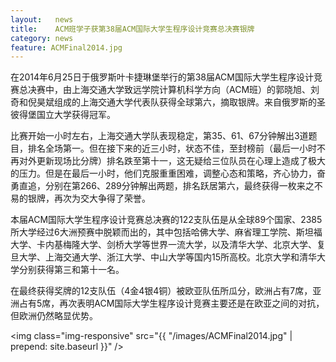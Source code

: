 ```yaml
---
layout:   news
title:    ACM班学子获第38届ACM国际大学生程序设计竞赛总决赛银牌
category: news
feature: ACMFinal2014.jpg
---
```


在2014年6月25日于俄罗斯叶卡捷琳堡举行的第38届ACM国际大学生程序设计竞赛总决赛中，由上海交通大学致远学院计算机科学方向（ACM班）的郭晓旭、刘奇和倪昊斌组成的上海交通大学代表队获得全球第六，摘取银牌。<!--break-->来自俄罗斯的圣彼得堡国立大学获得冠军。

比赛开始一小时左右，上海交通大学队表现稳定，第35、61、67分钟解出3道题目，排名全场第一。但在接下来的近三小时，状态不佳，至封榜前（最后一小时不再对外更新现场比分牌）排名跌至第十一，这无疑给三位队员在心理上造成了极大的压力。但是在最后一小时，他们克服重重困难，调整心态和策略，齐心协力，奋勇直追，分别在第266、289分钟解出两题，排名跃居第六，最终获得一枚来之不易的银牌，再次为交大争得了荣誉。

本届ACM国际大学生程序设计竞赛总决赛的122支队伍是从全球89个国家、2385所大学经过6大洲预赛中脱颖而出的，其中包括哈佛大学、麻省理工学院、斯坦福大学、卡内基梅隆大学、剑桥大学等世界一流大学，以及清华大学、北京大学、复旦大学、上海交通大学、浙江大学、中山大学等国内15所高校。北京大学和清华大学分别获得第三和第十一名。

在最终获得奖牌的12支队伍（4金4银4铜）被欧亚队伍所瓜分，欧洲占有7席，亚洲占有5席，再次表明ACM国际大学生程序设计竞赛主要还是在欧亚之间的对抗，但欧洲仍然略显优势。

<img class="img-responsive" src="{{ "/images/ACMFinal2014.jpg" | prepend: site.baseurl }}" />
